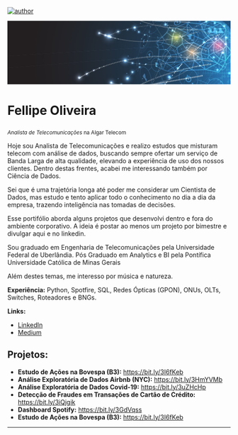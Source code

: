 [![author](https://img.shields.io/badge/author-fellipe-red.svg)](https://www.linkedin.com/in/fellipe-oliveira/)

<p align="center">
  <img src="data5.png" >
</p>

# Fellipe Oliveira
<sub>*Analista de Telecomunicações* na Algar Telecom</sub>

Hoje sou Analista de Telecomunicações e realizo estudos que misturam telecom com análise de dados, buscando sempre ofertar um serviço de Banda Larga de alta qualidade, elevando a experiência de uso dos nossos clientes. Dentro destas frentes, acabei me interessando também por Ciência de Dados.

Sei que é uma trajetória longa até poder me considerar um Cientista de Dados, mas estudo e tento aplicar todo o conhecimento no dia a dia da empresa, trazendo inteligência nas tomadas de decisões.

Esse portifólio aborda alguns projetos que desenvolvi dentro e fora do ambiente corporativo. A ideia é postar ao menos um projeto por bimestre e divulgar aqui e no linkedin.

Sou graduado em Engenharia de Telecomunicações pela Universidade Federal de Uberlândia.
Pós Graduado em Analytics e BI pela Pontífica Universidade Católica de Minas Gerais

Além destes temas, me interesso por música e natureza.

**Experiência:** Python, Spotfire, SQL, Redes Ópticas (GPON), ONUs, OLTs, Switches, Roteadores e BNGs.

**Links:**
* [LinkedIn](https://www.linkedin.com/in/fellipe-oliveira/)
* [Medium](https://medium.com/@fellipe_ao)



## Projetos:


* **Estudo de Ações na Bovespa (B3):** https://bit.ly/3I6fKeb
* **Análise Exploratória de Dados Airbnb (NYC):** https://bit.ly/3HmYVMb
* **Análise Exploratória de Dados Covid-19:** https://bit.ly/3uZHcHp
* **Detecção de Fraudes em Transações de Cartão de Crédito:** https://bit.ly/3iQjgik
* **Dashboard Spotify:** https://bit.ly/3GdVqss
* **Estudo de Ações na Bovespa (B3):** https://bit.ly/3I6fKeb

---




